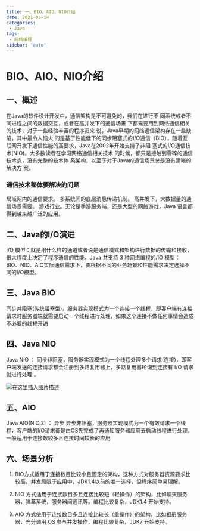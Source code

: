 ```yaml
---
title: 一、BIO、AIO、NIO介绍
date: 2021-05-14
categories:
 - Java
tags:
 - 网络编程
sidebar: 'auto'
---
```


# BIO、AIO、NIO介绍

## 一、概述

在Java的软件设计开发中，通信架构是不可避免的，我们在进行不
同系统或者不同进程之间的数据交互，或者在高并发下的通信场景
下都需要用到网络通信相关的技术，对于一些经验丰富的程序员来
说，Java早期的网络通信架构存在一些缺陷，其中最令人恼火
的是基于性能低下的同步阻塞式的I/O通信（BIO），随着互
联网开发下通信性能的高要求，Java在2002年开始支持了非阻
塞式的I/O通信技术(NIO)。大多数读者在学习网络通信相关技术
的时候，都只是接触到零碎的通信技术点，没有完整的技术体
系架构，以至于对于Java的通信场景总是没有清晰的解决方
案。

### 通信技术整体要解决的问题

局域网内的通信要求。
多系统间的底层消息传递机制。
高并发下，大数据量的通信场景需要。
游戏行业。无论是手游服务端，还是大型的网络游戏，Java
语言都得到越来越广泛的应用。

## 二、Java的I/O演进

I/O 模型：就是用什么样的通道或者说是通信模式和架构进行数据的传输和接收，很大程度上决定了程序通信的性能，Java 共支持 3 种网络编程的/IO 模型：BIO、NIO、AIO实际通信需求下，要根据不同的业务场景和性能需求决定选择不同的I/O模型。

## 三、Java BIO

同步并阻塞(传统阻塞型)，服务器实现模式为一个连接一个线程，即客户端有连接请求时服务器端就需要启动一个线程进行处理，如果这个连接不做任何事情会造成不必要的线程开销

## 四、Java NIO

Java NIO ： 同步非阻塞，服务器实现模式为一个线程处理多个请求(连接)，即客户端发送的连接请求都会注册到多路复用器上，多路复用器轮询到连接有 I/O 请求就进行处理 。

![在这里插入图片描述](http://qin.itsban.cn/202303230051582.png)

## 五、AIO

Java AIO(NIO.2) ： 异步 异步非阻塞，服务器实现模式为一个有效请求一个线程，客户端的I/O请求都是由OS先完成了再通知服务器应用去启动线程进行处理，一般适用于连接数较多且连接时间较长的应用

## 六、场景分析

1. BIO方式适用于连接数目比较小且固定的架构，这种方式对服务器资源要求比较高，并发局限于应用中，JDK1.4以前的唯一选择，但程序简单易理解。
2. NIO 方式适用于连接数目多且连接比较短（轻操作）的架构，比如聊天服务器，弹幕系统，服务器间通讯等。编程比较复杂，JDK1.4 开始支持。

3. AIO 方式使用于连接数目多且连接比较长（重操作）的架构，比如相册服务器，充分调用 OS 参与并发操作，编程比较复杂，JDK7 开始支持。